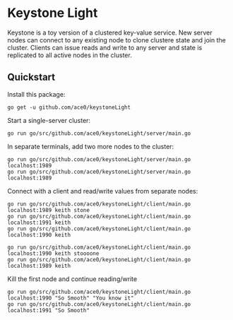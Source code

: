 # Keystone Light
Keystone is a toy version of a clustered key-value service. New server nodes can connect to any existing node to clone clustere state and join the cluster. Clients can issue reads and write to any server and state is replicated to all active nodes in the cluster.

## Quickstart

<!-- Prerequisites:
go get -u google.golang.org/grpc
go get -u github.com/golang/protobuf/protoc-gen-go
 -->

Install this package:
```
go get -u github.com/ace0/keystoneLight
```

Start a single-server cluster:
```
go run go/src/github.com/ace0/keystoneLight/server/main.go
```

In separate terminals, add two more nodes to the cluster:
```
go run go/src/github.com/ace0/keystoneLight/server/main.go localhost:1989
go run go/src/github.com/ace0/keystoneLight/server/main.go localhost:1989
```

Connect with a client and read/write values from separate nodes:
```
go run go/src/github.com/ace0/keystoneLight/client/main.go localhost:1989 keith stone
go run go/src/github.com/ace0/keystoneLight/client/main.go localhost:1991 keith
go run go/src/github.com/ace0/keystoneLight/client/main.go localhost:1990 keith

go run go/src/github.com/ace0/keystoneLight/client/main.go localhost:1990 keith stoooone
go run go/src/github.com/ace0/keystoneLight/client/main.go localhost:1989 keith
```

Kill the first node and continue reading/write
```
go run go/src/github.com/ace0/keystoneLight/client/main.go localhost:1990 "So Smooth" "You know it"
go run go/src/github.com/ace0/keystoneLight/client/main.go localhost:1991 "So Smooth"
```

